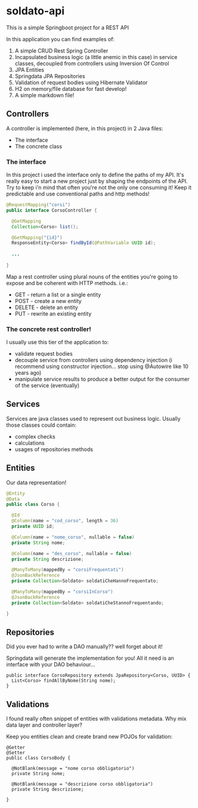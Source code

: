 # soldato-api

This is a simple Springboot project for a REST API

In this application you can find examples of:
1. A simple CRUD Rest Spring Controller
2. Incapsulated business logic (a little anemic in this case) in service classes, decoupled from controllers using Inversion Of Control
3. JPA Entities
4. Springdata JPA Repositories
5. Validation of request bodies using Hibernate Validator
6. H2 on memory/file database for fast develop!
7. A simple markdown file!

## Controllers

A controller is implemented (here, in this project) in 2 Java files:
* The interface
* The concrete class

### The interface

In this project i used the interface only to define the paths of my API. It's really easy to start a new project just by shaping the endpoints of the API. Try to keep i'n mind that often you're not the only one consuming it! Keep it predictable and use conventional paths and http methods!

```Java
@RequestMapping("corsi")
public interface CorsoController {

  @GetMapping
  Collection<Corso> list();

  @GetMapping("{id}")
  ResponseEntity<Corso> findById(@PathVariable UUID id);
  
  ...
  
}
```

Map a rest controller using plural nouns of the entities you're going to expose and be coherent with HTTP methods. i.e.:
* GET - return a list or a single entity
* POST - create a new entity
* DELETE - delete an entity
* PUT - rewrite an existing entity


### The concrete rest controller!

I usually use this tier of the application to:
* validate request bodies
* decouple service from controllers using dependency injection (i recommend using constructor injection... stop using @Autowire like 10 years ago)
* manipulate service results to produce a better output for the consumer of the service (eventually)

## Services

Services are java classes used to represent out business logic. Usually those classes could contain:
* complex checks
* calculations
* usages of repositories methods

## Entities

Our data representation!

```Java
@Entity
@Data
public class Corso {

  @Id
  @Column(name = "cod_corso", length = 36)
  private UUID id;

  @Column(name = "nome_corso", nullable = false)
  private String nome;

  @Column(name = "des_corso", nullable = false)
  private String descrizione;

  @ManyToMany(mappedBy = "corsiFrequentati")
  @JsonBackReference
  private Collection<Soldato> soldatiCheHannoFrequentato;

  @ManyToMany(mappedBy = "corsiInCorso")
  @JsonBackReference
  private Collection<Soldato> soldatiCheStannoFrequentando;

}
```

## Repositories

Did you ever had to write a DAO manually?? well forget about it!

Springdata will generate the implementation for you! All it need is an interface with your DAO behaviour...

```
public interface CorsoRepository extends JpaRepository<Corso, UUID> {
  List<Corso> findAllByNome(String nome);
}
```

## Validations

I found really often snippet of entities with validations metadata. Why mix data layer and controller layer?

Keep you entities clean and create brand new POJOs for validation:

```
@Getter
@Setter
public class CorsoBody {

  @NotBlank(message = "nome corso obbligatorio")
  private String nome;

  @NotBlank(message = "descrizione corso obbligatoria")
  private String descrizione;

}
```
